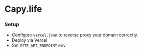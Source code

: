 # Capy.life

### Setup

- Configure `vercel.json` to reverse proxy your domain correctly.
- Deploy via Vercel
- Set `VITE_API_ENDPOINT` env
